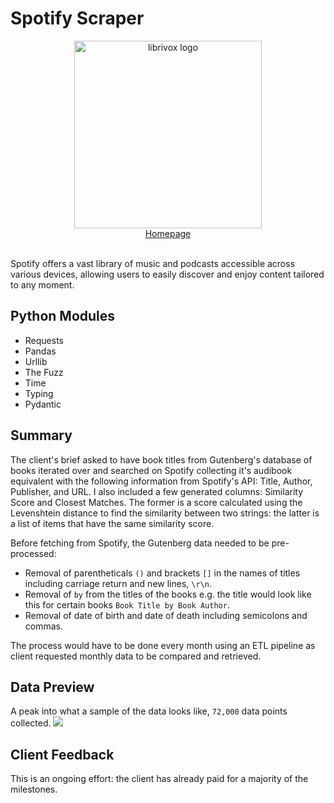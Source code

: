 # Spotify Scraper
<div align="center">
    <picture><img width="300px" alt="librivox logo" src="https://github.com/miahj1/spotify-scraper/assets/84815985/99f64653-bacf-4642-8c11-bf47b7b7bc64"></picture>
    <div align="center"><a href="https://open.spotify.com">Homepage</a></div>
</div>
<br>

Spotify offers a vast library of music and podcasts accessible across various devices, allowing users to easily discover and enjoy content tailored to any moment.

## Python Modules
- Requests
- Pandas
- Urllib
- The Fuzz
- Time
- Typing
- Pydantic

## Summary
The client's brief asked to have book titles from Gutenberg's database of books iterated over and searched on Spotify collecting it's audibook equivalent with the following information from Spotify's API: Title, Author, Publisher, and URL. I also included a few generated columns: Similarity Score and Closest Matches. The former is a score calculated using the Levenshtein distance to find the similarity between two strings: the latter is a list of items that have the same similarity score.

Before fetching from Spotify, the Gutenberg data needed to be pre-processed:
- Removal of parentheticals `()` and brackets `[]` in the names of titles including carriage return and new lines, `\r\n`.
- Removal of `by` from the titles of the books e.g. the title would look like this for certain books `Book Title by Book Author`.
- Removal of date of birth and date of death including semicolons and commas.

The process would have to be done every month using an ETL pipeline as client requested monthly data to be compared and retrieved.

## Data Preview
A peak into what a sample of the data looks like, `72,000` data points collected.
<picture><img src="https://github.com/miahj1/spotify-scraper/assets/84815985/d80a4383-6d48-41b0-8dd8-e58a004dc110"></picture>

## Client Feedback
This is an ongoing effort: the client has already paid for a majority of the milestones.
